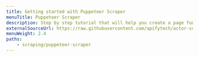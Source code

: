 ```yaml
---
title: Getting started with Puppeteer Scraper
menuTitle: Puppeteer Scraper
description: Step by step tutorial that will help you create a page function for Puppeteer Scraper.
externalSourceUrl: https://raw.githubusercontent.com/apifytech/actor-scraper/master/docs/build/puppeteer-scraper-tutorial.md
menuWeight: 2.4
paths:
    - scraping/puppeteer-scraper
---
```

